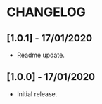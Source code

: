 # CHANGELOG

## [1.0.1] - 17/01/2020

* Readme update.

## [1.0.0] - 17/01/2020

* Initial release.
